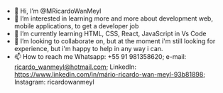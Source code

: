 - 👋 Hi, I’m @MRicardoWanMeyl
- 👀 I’m interested in learning more and more about development web, mobile applications, to get a developer job
- 🌱 I’m currently learning HTML, CSS, React, JavaScript in Vs Code
- 💞️ I’m looking to collaborate on, but at the moment i'm still looking for experience, but i'm happy to help in any way i can.
- 📫 How to reach me Whatsapp: +55 91 981358620; e-mail: ricardo_wanmeyl@hotmail.com; LinkedIn: https://www.linkedin.com/in/mário-ricardo-wan-meyl-93b81898; Instagram: ricardowanmeyl
 
<!---
MRicardoWanMeyl/MRicardoWanMeyl is a ✨ special ✨ repository because its `README.md` (this file) appears on your GitHub profile.
You can click the Preview link to take a look at your changes.
--->
